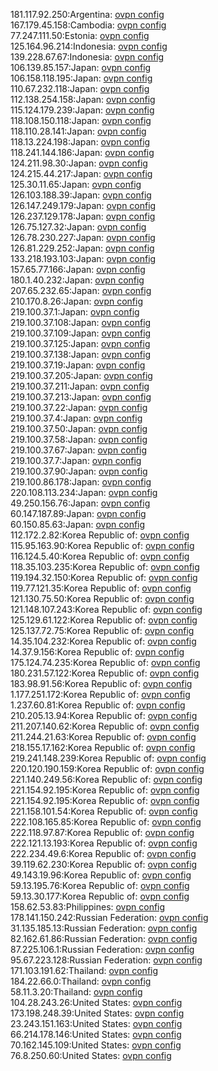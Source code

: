 181.117.92.250:Argentina: [ovpn config](vpn/181_117_92_250.ovpn)  
167.179.45.158:Cambodia: [ovpn config](vpn/167_179_45_158.ovpn)  
77.247.111.50:Estonia: [ovpn config](vpn/77_247_111_50.ovpn)  
125.164.96.214:Indonesia: [ovpn config](vpn/125_164_96_214.ovpn)  
139.228.67.67:Indonesia: [ovpn config](vpn/139_228_67_67.ovpn)  
106.139.85.157:Japan: [ovpn config](vpn/106_139_85_157.ovpn)  
106.158.118.195:Japan: [ovpn config](vpn/106_158_118_195.ovpn)  
110.67.232.118:Japan: [ovpn config](vpn/110_67_232_118.ovpn)  
112.138.254.158:Japan: [ovpn config](vpn/112_138_254_158.ovpn)  
115.124.179.239:Japan: [ovpn config](vpn/115_124_179_239.ovpn)  
118.108.150.118:Japan: [ovpn config](vpn/118_108_150_118.ovpn)  
118.110.28.141:Japan: [ovpn config](vpn/118_110_28_141.ovpn)  
118.13.224.198:Japan: [ovpn config](vpn/118_13_224_198.ovpn)  
118.241.144.186:Japan: [ovpn config](vpn/118_241_144_186.ovpn)  
124.211.98.30:Japan: [ovpn config](vpn/124_211_98_30.ovpn)  
124.215.44.217:Japan: [ovpn config](vpn/124_215_44_217.ovpn)  
125.30.11.65:Japan: [ovpn config](vpn/125_30_11_65.ovpn)  
126.103.188.39:Japan: [ovpn config](vpn/126_103_188_39.ovpn)  
126.147.249.179:Japan: [ovpn config](vpn/126_147_249_179.ovpn)  
126.237.129.178:Japan: [ovpn config](vpn/126_237_129_178.ovpn)  
126.75.127.32:Japan: [ovpn config](vpn/126_75_127_32.ovpn)  
126.78.230.227:Japan: [ovpn config](vpn/126_78_230_227.ovpn)  
126.81.229.252:Japan: [ovpn config](vpn/126_81_229_252.ovpn)  
133.218.193.103:Japan: [ovpn config](vpn/133_218_193_103.ovpn)  
157.65.77.166:Japan: [ovpn config](vpn/157_65_77_166.ovpn)  
180.1.40.232:Japan: [ovpn config](vpn/180_1_40_232.ovpn)  
207.65.232.65:Japan: [ovpn config](vpn/207_65_232_65.ovpn)  
210.170.8.26:Japan: [ovpn config](vpn/210_170_8_26.ovpn)  
219.100.37.1:Japan: [ovpn config](vpn/219_100_37_1.ovpn)  
219.100.37.108:Japan: [ovpn config](vpn/219_100_37_108.ovpn)  
219.100.37.109:Japan: [ovpn config](vpn/219_100_37_109.ovpn)  
219.100.37.125:Japan: [ovpn config](vpn/219_100_37_125.ovpn)  
219.100.37.138:Japan: [ovpn config](vpn/219_100_37_138.ovpn)  
219.100.37.19:Japan: [ovpn config](vpn/219_100_37_19.ovpn)  
219.100.37.205:Japan: [ovpn config](vpn/219_100_37_205.ovpn)  
219.100.37.211:Japan: [ovpn config](vpn/219_100_37_211.ovpn)  
219.100.37.213:Japan: [ovpn config](vpn/219_100_37_213.ovpn)  
219.100.37.22:Japan: [ovpn config](vpn/219_100_37_22.ovpn)  
219.100.37.4:Japan: [ovpn config](vpn/219_100_37_4.ovpn)  
219.100.37.50:Japan: [ovpn config](vpn/219_100_37_50.ovpn)  
219.100.37.58:Japan: [ovpn config](vpn/219_100_37_58.ovpn)  
219.100.37.67:Japan: [ovpn config](vpn/219_100_37_67.ovpn)  
219.100.37.7:Japan: [ovpn config](vpn/219_100_37_7.ovpn)  
219.100.37.90:Japan: [ovpn config](vpn/219_100_37_90.ovpn)  
219.100.86.178:Japan: [ovpn config](vpn/219_100_86_178.ovpn)  
220.108.113.234:Japan: [ovpn config](vpn/220_108_113_234.ovpn)  
49.250.156.76:Japan: [ovpn config](vpn/49_250_156_76.ovpn)  
60.147.187.89:Japan: [ovpn config](vpn/60_147_187_89.ovpn)  
60.150.85.63:Japan: [ovpn config](vpn/60_150_85_63.ovpn)  
112.172.2.82:Korea Republic of: [ovpn config](vpn/112_172_2_82.ovpn)  
115.95.163.90:Korea Republic of: [ovpn config](vpn/115_95_163_90.ovpn)  
116.124.5.40:Korea Republic of: [ovpn config](vpn/116_124_5_40.ovpn)  
118.35.103.235:Korea Republic of: [ovpn config](vpn/118_35_103_235.ovpn)  
119.194.32.150:Korea Republic of: [ovpn config](vpn/119_194_32_150.ovpn)  
119.77.121.35:Korea Republic of: [ovpn config](vpn/119_77_121_35.ovpn)  
121.130.75.50:Korea Republic of: [ovpn config](vpn/121_130_75_50.ovpn)  
121.148.107.243:Korea Republic of: [ovpn config](vpn/121_148_107_243.ovpn)  
125.129.61.122:Korea Republic of: [ovpn config](vpn/125_129_61_122.ovpn)  
125.137.72.75:Korea Republic of: [ovpn config](vpn/125_137_72_75.ovpn)  
14.35.104.232:Korea Republic of: [ovpn config](vpn/14_35_104_232.ovpn)  
14.37.9.156:Korea Republic of: [ovpn config](vpn/14_37_9_156.ovpn)  
175.124.74.235:Korea Republic of: [ovpn config](vpn/175_124_74_235.ovpn)  
180.231.57.122:Korea Republic of: [ovpn config](vpn/180_231_57_122.ovpn)  
183.98.91.56:Korea Republic of: [ovpn config](vpn/183_98_91_56.ovpn)  
1.177.251.172:Korea Republic of: [ovpn config](vpn/1_177_251_172.ovpn)  
1.237.60.81:Korea Republic of: [ovpn config](vpn/1_237_60_81.ovpn)  
210.205.13.94:Korea Republic of: [ovpn config](vpn/210_205_13_94.ovpn)  
211.207.140.62:Korea Republic of: [ovpn config](vpn/211_207_140_62.ovpn)  
211.244.21.63:Korea Republic of: [ovpn config](vpn/211_244_21_63.ovpn)  
218.155.17.162:Korea Republic of: [ovpn config](vpn/218_155_17_162.ovpn)  
219.241.148.239:Korea Republic of: [ovpn config](vpn/219_241_148_239.ovpn)  
220.120.190.159:Korea Republic of: [ovpn config](vpn/220_120_190_159.ovpn)  
221.140.249.56:Korea Republic of: [ovpn config](vpn/221_140_249_56.ovpn)  
221.154.92.195:Korea Republic of: [ovpn config](vpn/221_154_92_195.ovpn)  
221.154.92.195:Korea Republic of: [ovpn config](vpn/221_154_92_195.ovpn)  
221.158.101.54:Korea Republic of: [ovpn config](vpn/221_158_101_54.ovpn)  
222.108.165.85:Korea Republic of: [ovpn config](vpn/222_108_165_85.ovpn)  
222.118.97.87:Korea Republic of: [ovpn config](vpn/222_118_97_87.ovpn)  
222.121.13.193:Korea Republic of: [ovpn config](vpn/222_121_13_193.ovpn)  
222.234.49.6:Korea Republic of: [ovpn config](vpn/222_234_49_6.ovpn)  
39.119.62.230:Korea Republic of: [ovpn config](vpn/39_119_62_230.ovpn)  
49.143.19.96:Korea Republic of: [ovpn config](vpn/49_143_19_96.ovpn)  
59.13.195.76:Korea Republic of: [ovpn config](vpn/59_13_195_76.ovpn)  
59.13.30.177:Korea Republic of: [ovpn config](vpn/59_13_30_177.ovpn)  
158.62.53.83:Philippines: [ovpn config](vpn/158_62_53_83.ovpn)  
178.141.150.242:Russian Federation: [ovpn config](vpn/178_141_150_242.ovpn)  
31.135.185.13:Russian Federation: [ovpn config](vpn/31_135_185_13.ovpn)  
82.162.61.86:Russian Federation: [ovpn config](vpn/82_162_61_86.ovpn)  
87.225.106.1:Russian Federation: [ovpn config](vpn/87_225_106_1.ovpn)  
95.67.223.128:Russian Federation: [ovpn config](vpn/95_67_223_128.ovpn)  
171.103.191.62:Thailand: [ovpn config](vpn/171_103_191_62.ovpn)  
184.22.66.0:Thailand: [ovpn config](vpn/184_22_66_0.ovpn)  
58.11.3.20:Thailand: [ovpn config](vpn/58_11_3_20.ovpn)  
104.28.243.26:United States: [ovpn config](vpn/104_28_243_26.ovpn)  
173.198.248.39:United States: [ovpn config](vpn/173_198_248_39.ovpn)  
23.243.151.163:United States: [ovpn config](vpn/23_243_151_163.ovpn)  
66.214.178.146:United States: [ovpn config](vpn/66_214_178_146.ovpn)  
70.162.145.109:United States: [ovpn config](vpn/70_162_145_109.ovpn)  
76.8.250.60:United States: [ovpn config](vpn/76_8_250_60.ovpn)  
